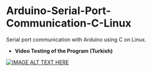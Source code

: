 # Arduino-Serial-Port-Communication-C-Linux
Serial port communication with Arduino using C on Linux.

- __Video Testing of the Program (Turkish)__

[![IMAGE ALT TEXT HERE](https://img.youtube.com/vi/zBH_Nn3Kp2I/0.jpg)](https://www.youtube.com/watch?v=zBH_Nn3Kp2I)
